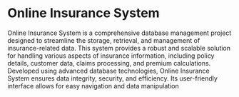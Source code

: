 # Online Insurance System
Online Insurance System is a comprehensive database management project designed to streamline the storage, retrieval, and management of insurance-related data. This system provides a robust and scalable solution for handling various aspects of insurance information, including policy details, customer data, claims processing, and premium calculations. Developed using advanced database technologies, Online Insurance System ensures data integrity, security, and efficiency. Its user-friendly interface allows for easy navigation and data manipulation
